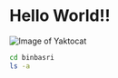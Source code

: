 # Hello World!!
![Image of Yaktocat](https://octodex.github.com/images/yaktocat.png)
```bash
cd binbasri
ls -a
```
